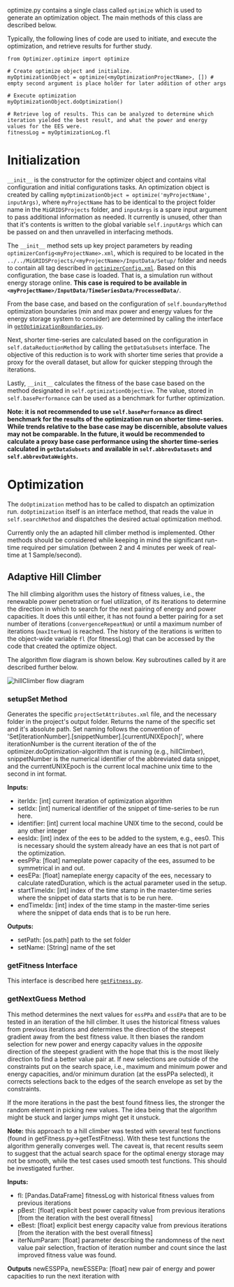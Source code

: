 optimize.py contains a single class called `optimize` which is used to generate an optimization object. The main methods of this class are described below. 

Typically, the following lines of code are used to initiate, and execute the optimization, and retrieve results for further study. 

```
from Optimizer.optimize import optimize

# Create optimize object and initialize. 
myOptimizationObject = optimize(<myOptimizationProjectName>, []) # empty second argument is place holder for later addition of other args

# Execute optimization
myOptimizationObject.doOptimization() 

# Retrieve log of results. This can be analyzed to determine which iteration yielded the best result, and what the power and energy values for the EES were. 
fitnessLog = myOptimizationLog.fl
```

# Initialization
`__init__` is the constructor for the optimizer object and contains vital configuration and initial configurations tasks. An optimization object is created by calling `myOptimizationObject = optimize('myProjectName', inputArgs)`, where `myProjectName` has to be identical to the project folder name in the `MiGRIDSProjects` folder, and `inputArgs` is a spare input argument to pass additional information as needed. It currently is unused, other than that it's contents is written to the global variable `self.inputArgs` which can be passed on and then unravelled in interfacing methods. 

The `__init__` method sets up key project parameters by reading `optimizerConfig<myProjectName>.xml`, which is required to be located in the `../../MiGRIDSProjects/<myProjectName>/InputData/Setup/` folder and needs to contain all tag described in [`optimizerConfig.xml`](../wiki/optimizerConfig.xml). Based on this configuration, the base case is loaded. That is, a simulation run without energy storage online. **This case is required to be available in `<myProjectName>/InputData/TimeSeriesData/ProcessedData/`**. 

From the base case, and based on the configuration of `self.boundaryMethod` optimization boundaries (min and max power and energy values for the energy storage system to consider) are determined by calling the interface in [`getOptimizationBoundaries.py`](../wiki/getOptimizationBoundaries.py). 

Next, shorter time-series are calculated based on the configuration in `self.dataReductionMethod` by calling the `getDataSubsets` interface. The objective of this reduction is to work with shorter time series that provide a proxy for the overall dataset, but allow for quicker stepping through the iterations.

Lastly, `__init__` calculates the fitness of the base case based on the method designated in `self.optimizationObjective`. The value, stored in `self.basePerformance` can be used as a benchmark for further optimization. 

**Note: it is not recommended to use `self.basePerformance` as direct benchmark for the results of the optimization run on shorter time-series. While trends relative to the base case may be discernible, absolute values may not be comparable. In the future, it would be recommended to calculate a proxy base case performance using the shorter time-series calculated in `getDataSubsets` and available in `self.abbrevDatasets` and `self.abbrevDataWeights`.**

# Optimization
The `doOptimization` method has to be called to dispatch an optimization run. `doOptimization` itself is an interface method, that reads the value in `self.searchMethod` and dispatches the desired actual optimization method. 

Currently only the an adapted hill climber method is implemented. Other methods should be considered while keeping in mind the significant run-time required per simulation (between 2 and 4 minutes per week of real-time at 1 Sample/second). 

## Adaptive Hill Climber
The hill climbing algorithm uses the history of fitness values, i.e., the renewable power penetration or fuel utilization, of its iterations to determine the direction in which to search for the next pairing of energy and power capacities. It does this until either, it has not found a better pairing for a set number of iterations (`convergenceRepeatNum`) or until a maximum number of iterations (`maxIterNum`) is reached. The history of the iterations is written to the object-wide variable `fl` (for fitnessLog) that can be accessed by the code that created the optimize object. 

The algorithm flow diagram is shown below. Key subroutines called by it are described further below. 

![hillClimber flow diagram](/acep-uaf/MiGRIDS/blob/master/MiGRIDS/Resources/documentationImages/GBSOptimizer%20Flow%20Diagram%20-%20hillClimber.png)

### setupSet Method
Generates the specific `projectSetAttributes.xml` file, and the necessary folder in the project's output folder. Returns the name of the specific set and it's absolute path. Set naming follows the convention of 'Set[iterationNumber].[snippetNumber].[currentUNIXEpoch]', where iterationNumber is the current iteration of the of the optimizer.doOptimization-algorithm that is running (e.g., hillClimber), snippetNumber is the numerical identifier of the abbreviated data snippet, and the currentUNIXEpoch is the current local machine unix time to the second in int format.

**Inputs:**
* iterIdx: [int] current iteration of optimization algorithm
* setIdx: [int] numerical identifier of the snippet of time-series to be run here.
* identifier: [int] current local machine UNIX time to the second, could be any other integer
* eesIdx: [int] index of the ees to be added to the system, e.g., ees0. This is necessary should the system already have an ees that is not part of the optimization.
* eesPPa: [float] nameplate power capacity of the ees, assumed to be symmetrical in and out.
* eesEPa: [float] nameplate energy capacity of the ees, necessary to calculate ratedDuration, which is the actual parameter used in the setup.
* startTimeIdx: [int] index of the time stamp in the master-time series where the snippet of data starts that is to be run here.
* endTimeIdx: [int] index of the time stamp in the master-time series where the snippet of data ends that is to be run here.

**Outputs:**
* setPath: [os.path] path to the set folder
* setName: [String] name of the set

### getFitness Interface
This interface is described here [`getFitness.py`](../wiki/getFitness.py).

### getNextGuess Method
This method determines the next values for `essPPa` and `essEPa` that are to be tested in an iteration of the hill climber. It uses the historical fitness values from previous iterations and determines the direction of the steepest gradient away from the best fitness value. It then biases the random selection for new power and energy capacity values in the _opposite_ direction of the steepest gradient with the hope that this is the most likely direction to find a better value pair at. If new selections are outside of the constraints put on the search space, i.e., maximum and minimum power and energy capacities, and/or minimum duration (at the essPPa selected), it corrects selections back to the edges of the search envelope as set by the constraints. 

If the more iterations in the past the best found fitness lies, the stronger the random element in picking new values. The idea being that the algorithm might be stuck and larger jumps might get it unstuck.

**Note:** this approach to a hill climber was tested with several test functions (found in getFitness.py->getTestFitness). With these test functions the algorithm generally converges well. The caveat is, that recent results seem to suggest that the actual search space for the optimal energy storage may not be smooth, while the test cases used smooth test functions. This should be investigated further. 

**Inputs:**
* fl: [Pandas.DataFrame] fitnessLog with historical fitness values from previous iterations
* pBest: [float] explicit best power capacity value from previous iterations [from the iteration with the best overall fitness] 
* eBest: [float] explicit best energy capacity value from previous iterations [from the iteration with the best overall fitness] 
* iterNumParam: [float] parameter describing the randomness of the next value pair selection, fraction of iteration number and count since the last improved fitness value was found.

**Outputs**
newESSPPa, newESSEPa: [float] new pair of energy and power capacities to run the next iteration with
